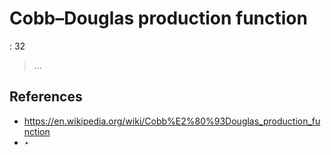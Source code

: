 # Cobb–Douglas production function

: 32

> …
> 

## References

- https://en.wikipedia.org/wiki/Cobb%E2%80%93Douglas_production_function
- ‣
